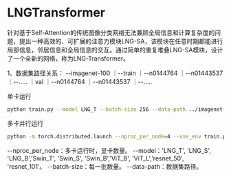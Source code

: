 # LNGTransformer
针对基于Self-Attention的传统图像分类网络无法兼顾全局信息和计算复杂度的问题，提出一种高效的、可扩展的注意力模块LNG-SA，该模块在任意时期都能进行局部信息，邻居信息和全局信息的交互。通过简单的重复堆叠LNG-SA模块，设计了一个全新的网络，称为LNG-Transformer。


1、数据集路径关系：
--imagenet-100
  ｜--train
      ｜--n0144764
      ｜--n01443537
      ｜--.....
  ｜val
      ｜--n0144764
      ｜--n01443537
      ｜--.....

单卡运行

```bash
python train.py --model LNG_T --batch-size 256 --data-path ../imagenet-100
```

多卡并行运行

```bash
python -m torch.distributed.launch --nproc_per_node=4 --use_env train.py --model LNG_T --batch-size 256 --data-path ../imagenet-100
```

--nproc_per_node：多卡运行时，显卡数量。
--model：'LNG_T', 'LNG_S', 'LNG_B','Swin_T', 'Swin_S', 'Swin_B','ViT_B', 'ViT_L','resnet_50', 'resnet_101'。
--batch-size：每一批数量。
--data-path：数据集路径。

